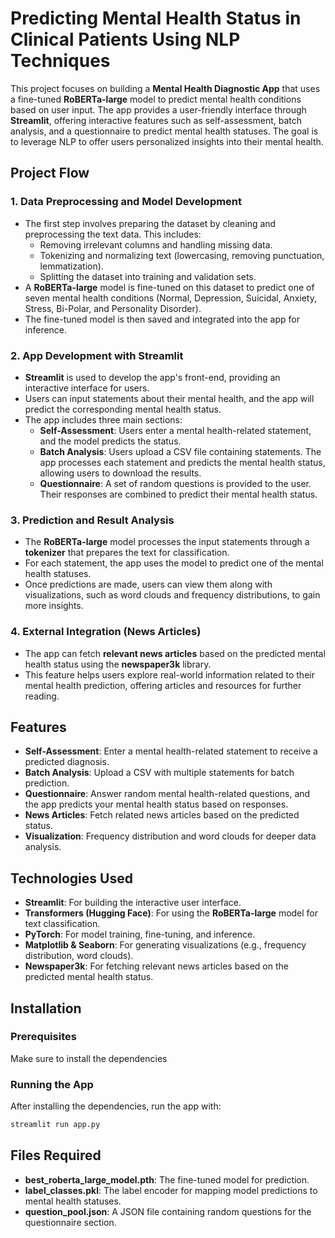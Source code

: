 # Predicting Mental Health Status in Clinical Patients Using NLP Techniques

This project focuses on building a **Mental Health Diagnostic App** that uses a fine-tuned **RoBERTa-large** model to predict mental health conditions based on user input. The app provides a user-friendly interface through **Streamlit**, offering interactive features such as self-assessment, batch analysis, and a questionnaire to predict mental health statuses. The goal is to leverage NLP to offer users personalized insights into their mental health.

## Project Flow

### 1. **Data Preprocessing and Model Development**
- The first step involves preparing the dataset by cleaning and preprocessing the text data. This includes:
  - Removing irrelevant columns and handling missing data.
  - Tokenizing and normalizing text (lowercasing, removing punctuation, lemmatization).
  - Splitting the dataset into training and validation sets.
- A **RoBERTa-large** model is fine-tuned on this dataset to predict one of seven mental health conditions (Normal, Depression, Suicidal, Anxiety, Stress, Bi-Polar, and Personality Disorder).
- The fine-tuned model is then saved and integrated into the app for inference.

### 2. **App Development with Streamlit**
- **Streamlit** is used to develop the app's front-end, providing an interactive interface for users.
- Users can input statements about their mental health, and the app will predict the corresponding mental health status.
- The app includes three main sections:
  - **Self-Assessment**: Users enter a mental health-related statement, and the model predicts the status.
  - **Batch Analysis**: Users upload a CSV file containing statements. The app processes each statement and predicts the mental health status, allowing users to download the results.
  - **Questionnaire**: A set of random questions is provided to the user. Their responses are combined to predict their mental health status.

### 3. **Prediction and Result Analysis**
- The **RoBERTa-large** model processes the input statements through a **tokenizer** that prepares the text for classification.
- For each statement, the app uses the model to predict one of the mental health statuses.
- Once predictions are made, users can view them along with visualizations, such as word clouds and frequency distributions, to gain more insights.

### 4. **External Integration (News Articles)**
- The app can fetch **relevant news articles** based on the predicted mental health status using the **newspaper3k** library.
- This feature helps users explore real-world information related to their mental health prediction, offering articles and resources for further reading.

## Features
- **Self-Assessment**: Enter a mental health-related statement to receive a predicted diagnosis.
- **Batch Analysis**: Upload a CSV with multiple statements for batch prediction.
- **Questionnaire**: Answer random mental health-related questions, and the app predicts your mental health status based on responses.
- **News Articles**: Fetch related news articles based on the predicted status.
- **Visualization**: Frequency distribution and word clouds for deeper data analysis.

## Technologies Used
- **Streamlit**: For building the interactive user interface.
- **Transformers (Hugging Face)**: For using the **RoBERTa-large** model for text classification.
- **PyTorch**: For model training, fine-tuning, and inference.
- **Matplotlib & Seaborn**: For generating visualizations (e.g., frequency distribution, word clouds).
- **Newspaper3k**: For fetching relevant news articles based on the predicted mental health status.

## Installation

### Prerequisites
Make sure to install the dependencies 

### Running the App
After installing the dependencies, run the app with:

```bash
streamlit run app.py
```

## Files Required
- **best_roberta_large_model.pth**: The fine-tuned model for prediction.
- **label_classes.pkl**: The label encoder for mapping model predictions to mental health statuses.
- **question_pool.json**: A JSON file containing random questions for the questionnaire section.

